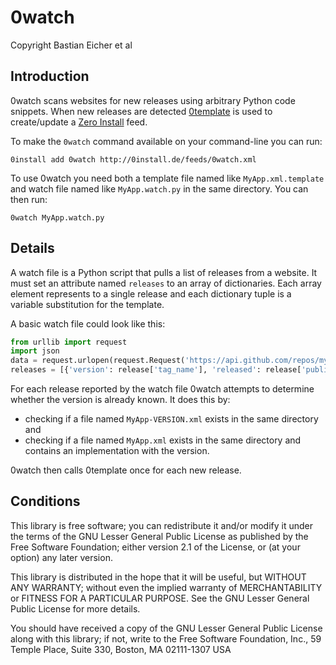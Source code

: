0watch
======

Copyright Bastian Eicher et al


Introduction
------------

0watch scans websites for new releases using arbitrary Python code snippets.
When new releases are detected [0template](https://github.com/0install/0template) is used to create/update a [Zero Install](http://0install.net/) feed.

To make the `0watch` command available on your command-line you can run:

    0install add 0watch http://0install.de/feeds/0watch.xml

To use 0watch you need both a template file named like `MyApp.xml.template` and watch file named like `MyApp.watch.py` in the same directory. You can then run:

    0watch MyApp.watch.py


Details
-------

A watch file is a Python script that pulls a list of releases from a website. It must set an attribute named `releases` to an array of dictionaries. Each array element represents to a single release and each dictionary tuple is a variable substitution for the template.

A basic watch file could look like this:

```python
from urllib import request
import json
data = request.urlopen(request.Request('https://api.github.com/repos/myproj/myapp/releases')).read()
releases = [{'version': release['tag_name'], 'released': release['published_at'][0:10]} for release in json.loads(data)]
```

For each release reported by the watch file 0watch attempts to determine whether the version is already known. It does this by:

 * checking if a file named `MyApp-VERSION.xml` exists in the same directory and
 * checking if a file named `MyApp.xml` exists in the same directory and contains an implementation with the version.

0watch then calls 0template once for each new release.


Conditions
----------

This library is free software; you can redistribute it and/or
modify it under the terms of the GNU Lesser General Public
License as published by the Free Software Foundation; either
version 2.1 of the License, or (at your option) any later version.

This library is distributed in the hope that it will be useful,
but WITHOUT ANY WARRANTY; without even the implied warranty of
MERCHANTABILITY or FITNESS FOR A PARTICULAR PURPOSE.  See the GNU
Lesser General Public License for more details.

You should have received a copy of the GNU Lesser General Public
License along with this library; if not, write to the Free Software
Foundation, Inc., 59 Temple Place, Suite 330, Boston, MA 02111-1307  USA
